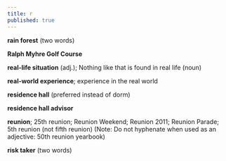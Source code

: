 ```yaml
---
title: r
published: true
---
```


**rain forest** (two words)

**Ralph Myhre Golf Course**

**real-life situation** (adj.); Nothing like that is found in real life (noun)

**real-world experience**; experience in the real world 

**residence hall** (preferred instead of dorm)

**residence hall advisor**

**reunion**; 25th reunion; Reunion Weekend; Reunion 2011; Reunion Parade; 5th reunion (not fifth reunion) (Note: Do not hyphenate when used as an adjective: 50th reunion yearbook)

**risk taker** (two words)
